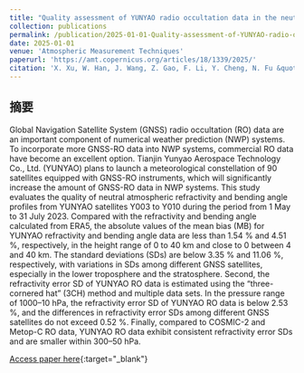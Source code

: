 ```yaml
---
title: "Quality assessment of YUNYAO radio occultation data in the neutral atmosphere"
collection: publications
permalink: /publication/2025-01-01-Quality-assessment-of-YUNYAO-radio-occultation-data-in-the-neutral-atmosphere
date: 2025-01-01
venue: 'Atmospheric Measurement Techniques'
paperurl: 'https://amt.copernicus.org/articles/18/1339/2025/'
citation: 'X. Xu, W. Han, J. Wang, Z. Gao, F. Li, Y. Cheng, N. Fu &quot;Quality assessment of YUNYAO radio occultation data in the neutral atmosphere.&quot; Atmospheric Measurement Techniques, 2025.'
---
```

## 摘要

Global Navigation Satellite System (GNSS) radio occultation (RO) data are an important component of numerical weather prediction (NWP) systems. To incorporate more GNSS-RO data into NWP systems, commercial RO data have become an excellent option. Tianjin Yunyao Aerospace Technology Co., Ltd. (YUNYAO) plans to launch a meteorological constellation of 90 satellites equipped with GNSS-RO instruments, which will significantly increase the amount of GNSS-RO data in NWP systems. This study evaluates the quality of neutral atmospheric refractivity and bending angle profiles from YUNYAO satellites Y003 to Y010 during the period from 1 May to 31 July 2023. Compared with the refractivity and bending angle calculated from ERA5, the absolute values of the mean bias (MB) for YUNYAO refractivity and bending angle data are less than 1.54 % and 4.51 %, respectively, in the height range of 0 to 40 km and close to 0 between 4 and 40 km. The standard deviations (SDs) are below 3.35 % and 11.06 %, respectively, with variations in SDs among different GNSS satellites, especially in the lower troposphere and the stratosphere. Second, the refractivity error SD of YUNYAO RO data is estimated using the “three-cornered hat” (3CH) method and multiple data sets. In the pressure range of 1000–10 hPa, the refractivity error SD of YUNYAO RO data is below 2.53 %, and the differences in refractivity error SDs among different GNSS satellites do not exceed 0.52 %. Finally, compared to COSMIC-2 and Metop-C RO data, YUNYAO RO data exhibit consistent refractivity error SDs and are smaller within 300–50 hPa.

[Access paper here](https://amt.copernicus.org/articles/18/1339/2025/){\:target="_blank"}
